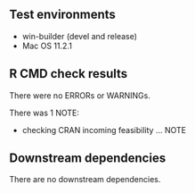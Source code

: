 ## Test environments
* win-builder (devel and release)
* Mac OS 11.2.1

## R CMD check results
There were no ERRORs or WARNINGs. 

There was 1 NOTE:

* checking CRAN incoming feasibility ... NOTE

## Downstream dependencies
There are no downstream dependencies. 
